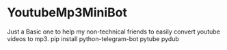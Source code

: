 # YoutubeMp3MiniBot

Just a Basic one to help my non-technical friends to easily convert youtube videos to mp3.
pip install python-telegram-bot pytube pydub

